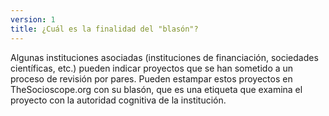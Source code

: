 ```yaml
---
version: 1
title: ¿Cuál es la finalidad del "blasón"?
---
```


Algunas instituciones asociadas (instituciones de financiación, sociedades científicas, etc.) pueden indicar proyectos que se han sometido a un proceso de revisión por pares. Pueden estampar estos proyectos en TheSocioscope.org con su blasón, que es una etiqueta que examina el proyecto con la autoridad cognitiva de la institución.
